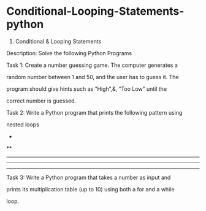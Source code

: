 # Conditional-Looping-Statements-python
1. Conditional & Looping Statements 

Description: Solve the following Python Programs 

Task 1: Create a number guessing game. The computer generates a 

random number between 1 and 50, and the user has to guess it. The 

program should give hints such as “High”,&, ”Too Low” until the 

correct number is guessed. 

 

Task 2: Write a Python program that prints the following pattern using 

nested loops 

* 

** 

*** 

**** 

***** 

 

Task 3: Write a Python program that takes a number as input and 

prints its multiplication table (up to 10) using both a for and a while 

loop. 
